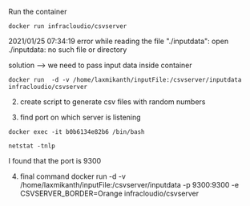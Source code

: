 Run the container 

```
docker run infracloudio/csvserver
```

2021/01/25 07:34:19 error while reading the file "./inputdata": open ./inputdata: no such file or directory


solution --> 
we need to pass input data inside container 

```
docker run  -d -v /home/laxmikanth/inputFile:/csvserver/inputdata   infracloudio/csvserver 
```

2. create script to generate csv files with random numbers


3. find port on which server is listening 
```
docker exec -it b0b6134e82b6 /bin/bash 
```
```
netstat -tnlp
```

I found that the port is 9300

4. final command
docker run  -d -v /home/laxmikanth/inputFile:/csvserver/inputdata -p 9300:9300 -e CSVSERVER_BORDER=Orange    infracloudio/csvserver  



